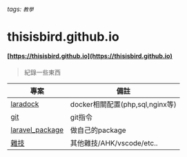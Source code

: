 ###### tags: `教學`
# thisisbird.github.io

#### [https://thisisbird.github.io](https://thisisbird.github.io)

>紀錄一些東西

|專案|備註|
|---|---|
|[laradock](/laradock)|docker相關配置(php,sql,nginx等)|
|[git](/git)|git指令|
|[laravel_package](/laravel_package)|做自己的package|
|[雜技](/other_skill)|其他雜技/AHK/vscode/etc..|



